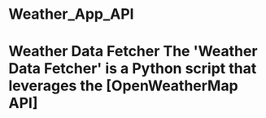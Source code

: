 # Weather_App_API
# Weather Data Fetcher  The 'Weather Data Fetcher' is a Python script that leverages the [OpenWeatherMap API]
